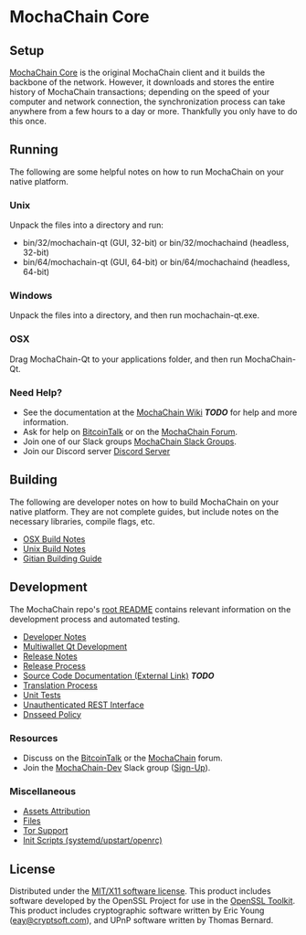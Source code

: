 MochaChain Core
=====================

Setup
---------------------
[MochaChain Core](http://mochachain.net) is the original MochaChain client and it builds the backbone of the network. However, it downloads and stores the entire history of MochaChain transactions; depending on the speed of your computer and network connection, the synchronization process can take anywhere from a few hours to a day or more. Thankfully you only have to do this once.

Running
---------------------
The following are some helpful notes on how to run MochaChain on your native platform.

### Unix

Unpack the files into a directory and run:

- bin/32/mochachain-qt (GUI, 32-bit) or bin/32/mochachaind (headless, 32-bit)
- bin/64/mochachain-qt (GUI, 64-bit) or bin/64/mochachaind (headless, 64-bit)

### Windows

Unpack the files into a directory, and then run mochachain-qt.exe.

### OSX

Drag MochaChain-Qt to your applications folder, and then run MochaChain-Qt.

### Need Help?

* See the documentation at the [MochaChain Wiki](https://en.bitcoin.it/wiki/Main_Page) ***TODO***
for help and more information.
* Ask for help on [BitcoinTalk](https://bitcointalk.org/index.php?topic=00000) or on the [MochaChain Forum](http://forum.mochachain.net/).
* Join one of our Slack groups [MochaChain Slack Groups](https://mochachain.net/slack-logins/).
* Join our Discord server [Discord Server](https://discord.gg/A9Sfa7A)

Building
---------------------
The following are developer notes on how to build MochaChain on your native platform. They are not complete guides, but include notes on the necessary libraries, compile flags, etc.

- [OSX Build Notes](build-osx.md)
- [Unix Build Notes](build-unix.md)
- [Gitian Building Guide](gitian-building.md)

Development
---------------------
The MochaChain repo's [root README](https://github.com/MochaChainOSS/MochaChain/blob/master/README.md) contains relevant information on the development process and automated testing.

- [Developer Notes](developer-notes.md)
- [Multiwallet Qt Development](multiwallet-qt.md)
- [Release Notes](release-notes.md)
- [Release Process](release-process.md)
- [Source Code Documentation (External Link)](https://dev.visucore.com/bitcoin/doxygen/) ***TODO***
- [Translation Process](translation_process.md)
- [Unit Tests](unit-tests.md)
- [Unauthenticated REST Interface](REST-interface.md)
- [Dnsseed Policy](dnsseed-policy.md)

### Resources

* Discuss on the [BitcoinTalk](https://bitcointalk.org/index.php?topic=0) or the [MochaChain](http://forum.mochachain.net/) forum.
* Join the [MochaChain-Dev](https://mochachain-dev.slack.com/) Slack group ([Sign-Up](https://mochachain-dev.herokuapp.com/)).

### Miscellaneous
- [Assets Attribution](assets-attribution.md)
- [Files](files.md)
- [Tor Support](tor.md)
- [Init Scripts (systemd/upstart/openrc)](init.md)

License
---------------------
Distributed under the [MIT/X11 software license](http://www.opensource.org/licenses/mit-license.php).
This product includes software developed by the OpenSSL Project for use in the [OpenSSL Toolkit](https://www.openssl.org/). This product includes
cryptographic software written by Eric Young ([eay@cryptsoft.com](mailto:eay@cryptsoft.com)), and UPnP software written by Thomas Bernard.
